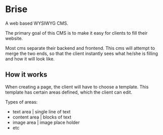 # Brise

A web based WYSIWYG CMS.

The primary goal of this CMS is to make it easy for clients to fill their website. 

Most cms separate their backend and frontend. This cms will attempt to merge the two ends, so that the client instantly sees what he/she is filling and how it will look like. 

## How it works

When creating a page, the client will have to choose a template. This template has certain areas defined, which the client can edit.

Types of areas:

* text area | single line of text
* content area | blocks of text
* image area | image place holder
* etc